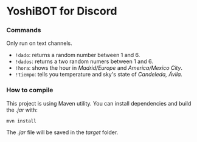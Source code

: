 # YoshiBOT for Discord

### Commands
Only run on text channels.
* `!dado`: returns a random number between 1 and 6.
* `!dados`: returns a two random numers between 1 and 6.
* `!hora`: shows the hour in _Madrid/Europe_ and _America/Mexico City_.
* `!tiempo`: tells you temperature and sky's state of _Candeleda, Ávila._


### How to compile
This project is using Maven utility. You can install dependencies and build the _.jar_ with:
````
mvn install
````
The _.jar_ file will be saved in the _target_ folder. 